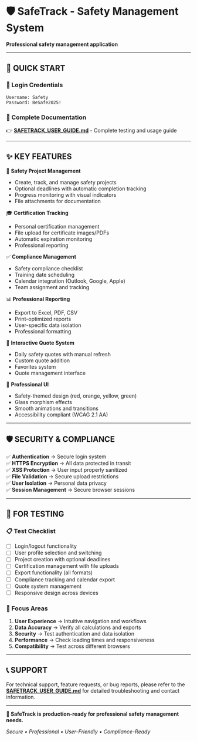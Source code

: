 # 🛡️ SafeTrack - Safety Management System

**Professional safety management application**

---

## 🚀 **QUICK START**

### **🔐 Login Credentials**
```
Username: Safety
Password: BeSafe2025!
```

### **📖 Complete Documentation**
👉 **[SAFETRACK_USER_GUIDE.md](./SAFETRACK_USER_GUIDE.md)** - Complete testing and usage guide

---

## ✨ **KEY FEATURES**

🎯 **Safety Project Management**
- Create, track, and manage safety projects
- Optional deadlines with automatic completion tracking
- Progress monitoring with visual indicators
- File attachments for documentation

🎓 **Certification Tracking** 
- Personal certification management
- File upload for certificate images/PDFs
- Automatic expiration monitoring
- Professional reporting

✅ **Compliance Management**
- Safety compliance checklist
- Training date scheduling
- Calendar integration (Outlook, Google, Apple)
- Team assignment and tracking

📊 **Professional Reporting**
- Export to Excel, PDF, CSV
- Print-optimized reports
- User-specific data isolation
- Professional formatting

💬 **Interactive Quote System**
- Daily safety quotes with manual refresh
- Custom quote addition
- Favorites system
- Quote management interface

🎨 **Professional UI**
- Safety-themed design (red, orange, yellow, green)
- Glass morphism effects
- Smooth animations and transitions
- Accessibility compliant (WCAG 2.1 AA)

---

## 🛡️ **SECURITY & COMPLIANCE**

✅ **Authentication** → Secure login system  
✅ **HTTPS Encryption** → All data protected in transit  
✅ **XSS Protection** → User input properly sanitized  
✅ **File Validation** → Secure upload restrictions  
✅ **User Isolation** → Personal data privacy  
✅ **Session Management** → Secure browser sessions  

---

## 🧪 **FOR TESTING**

### **📋 Test Checklist**
- [ ] Login/logout functionality
- [ ] User profile selection and switching
- [ ] Project creation with optional deadlines
- [ ] Certification management with file uploads
- [ ] Export functionality (all formats)
- [ ] Compliance tracking and calendar export
- [ ] Quote system management
- [ ] Responsive design across devices

### **🎯 Focus Areas**
1. **User Experience** → Intuitive navigation and workflows
2. **Data Accuracy** → Verify all calculations and exports
3. **Security** → Test authentication and data isolation
4. **Performance** → Check loading times and responsiveness
5. **Compatibility** → Test across different browsers

---

## 📞 **SUPPORT**

For technical support, feature requests, or bug reports, please refer to the **[SAFETRACK_USER_GUIDE.md](./SAFETRACK_USER_GUIDE.md)** for detailed troubleshooting and contact information.

---

**🎯 SafeTrack is production-ready for professional safety management needs.**

*Secure • Professional • User-Friendly • Compliance-Ready*
